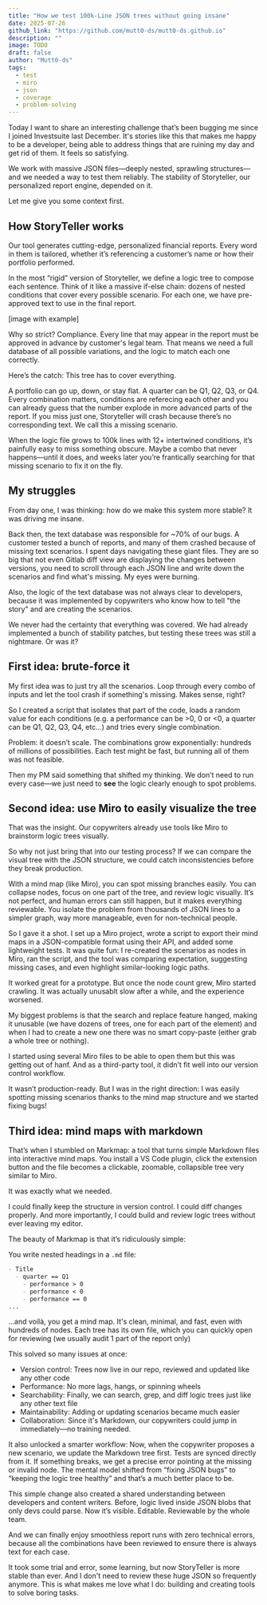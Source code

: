 ```yaml
---
title: "How we test 100k-Line JSON trees without going insane"
date: 2025-07-26
github_link: "https://github.com/mutt0-ds/mutt0-ds.github.io"
description: ""
image: TODO
draft: false
author: "Mutt0-ds"
tags:
  - test
  - miro
  - json
  - coverage
  - problem-solving
---
```


Today I want to share an interesting challenge that’s been bugging me since I joined Investsuite last December.
It's stories like this that makes me happy to be a developer, being able to address things that are ruining my day and get rid of them. It feels so satisfying.

We work with massive JSON files—deeply nested, sprawling structures—and we needed a way to test them reliably. 
The stability of Storyteller, our personalized report engine, depended on it.

Let me give you some context first.

## How StoryTeller works

Our tool generates cutting-edge, personalized financial reports. 
Every word in them is tailored, whether it’s referencing a customer’s name or how their portfolio performed.

In the most “rigid” version of Storyteller, we define a logic tree to compose each sentence. Think of it like a massive if-else chain: dozens of nested conditions that cover every possible scenario. For each one, we have pre-approved text to use in the final report.

[image with example]

Why so strict? Compliance. Every line that may appear in the report must be approved in advance by customer's legal team. That means we need a full database of all possible variations, and the logic to match each one correctly.

Here’s the catch:
This tree has to cover everything. 

A portfolio can go up, down, or stay flat. A quarter can be Q1, Q2, Q3, or Q4. Every combination matters, conditions are referecing each other and you can already guess that the number explode in more advanced parts of the report. If you miss just one, Storyteller will crash because there’s no corresponding text. We call this a missing scenario.

When the logic file grows to 100k lines with 12+ intertwined conditions, it’s painfully easy to miss something obscure.
Maybe a combo that never happens—until it does, and weeks later you’re frantically searching for that missing scenario to fix it on the fly.

## My struggles
From day one, I was thinking: how do we make this system more stable? It was driving me insane.

Back then, the text database was responsible for ~70% of our bugs. A customer tested a bunch of reports, and many of them crashed because of missing text scenarios. I spent days navigating these giant files. They are so big that not even Gitlab diff view are displaying the changes between versions, you need to scroll through each JSON line and write down the scenarios and find what's missing. My eyes were burning.

Also, the logic of the text database was not always clear to developers, because it was implemented by copywriters who know how to tell "the story" and are creating the scenarios.

We never had the certainty that everything was covered. We had already implemented a bunch of stability patches, but testing these trees was still a nightmare. 
Or was it? 

## First idea: brute-force it
My first idea was to just try all the scenarios. Loop through every combo of inputs and let the tool crash if something's missing. Makes sense, right?

So I created a script that isolates that part of the code, loads a random value for each conditions (e.g. a performance can be >0, 0 or <0, a quarter can be Q1, Q2, Q3, Q4, etc...) and tries every single combination.

Problem: it doesn’t scale. The combinations grow exponentially: hundreds of millions of possibilities. Each test might be fast, but running all of them was not feasible.

Then my PM said something that shifted my thinking.
We don’t need to run every case—we just need to **see** the logic clearly enough to spot problems.

## Second idea: use Miro to easily visualize the tree

That was the insight.
Our copywriters already use tools like Miro to brainstorm logic trees visually. 

So why not just bring that into our testing process? If we can compare the visual tree with the JSON structure, we could catch inconsistencies before they break production.

With a mind map (like Miro), you can spot missing branches easily. You can collapse nodes, focus on one part of the tree, and review logic visually. It’s not perfect, and human errors can still happen, but it makes everything reviewable. You isolate the problem from thousands of JSON lines to a simpler graph, way more manageable, even for non-technical people.

So I gave it a shot. I set up a Miro project, wrote a script to export their mind maps in a JSON-compatible format using their API, and added some lightweight tests. It was quite fun: I re-created the scenarios as nodes in Miro, ran the script, and the tool was comparing expectation, suggesting missing cases, and even highlight similar-looking logic paths.

It worked great for a prototype.
But once the node count grew, Miro started crawling. It was actually unusablt slow after a while, and the experience worsened.

My biggest problems is that the search and replace feature hanged, making it unusable (we have dozens of trees, one for each part of the element) and when I had to create a new one there was no smart copy-paste (either grab a whole tree or nothing). 

I started using several Miro files to be able to open them but this was getting out of hanf. And as a third-party tool, it didn’t fit well into our version control workflow.

It wasn’t production-ready. But I was in the right direction: I was easily spotting missing scenarios thanks to the mind map structure and we started fixing bugs!

## Third idea: mind maps with markdown

That’s when I stumbled on Markmap: a tool that turns simple Markdown files into interactive mind maps. 
You install a VS Code plugin, click the extension button and the file becomes a clickable, zoomable, collapsible tree very similar to Miro.

It was exactly what we needed.

I could finally keep the structure in version control. I could diff changes properly. 
And more importantly, I could build and review logic trees without ever leaving my editor.

The beauty of Markmap is that it’s ridiculously simple:

You write nested headings in a `.md` file:
```markdown
- Title
  - quarter == Q1
    - performance > 0
    - performance < 0
    - performance == 0
...  
```
…and voilà, you get a mind map. It's clean, minimal, and fast, even with hundreds of nodes. 
Each tree has its own file, which you can quickly open for reviewing (we usually audit 1 part of the report only)

This solved so many issues at once:
- Version control: Trees now live in our repo, reviewed and updated like any other code
- Performance: No more lags, hangs, or spinning wheels
- Searchability: Finally, we can search, grep, and diff logic trees just like any other text file
- Maintainability: Adding or updating scenarios became much easier
- Collaboration: Since it's Markdown, our copywriters could jump in immediately—no training needed.

It also unlocked a smarter workflow:
Now, when the copywriter proposes a new scenario, we update the Markdown tree first. Tests are synced directly from it. If something breaks, we get a precise error pointing at the missing or invalid node. The mental model shifted from “fixing JSON bugs” to “keeping the logic tree healthy” and that’s a much better place to be.

This simple change also created a shared understanding between developers and content writers.
Before, logic lived inside JSON blobs that only devs could parse. Now it’s visible. Editable. Reviewable by the whole team.

And we can finally enjoy smoothless report runs with zero technical errors, because all the combinations have been reviewed to ensure there is always text for each case.

It took some trial and error, some learning, but now StoryTeller is more stable than ever. And I don't need to review these huge JSON so frequently anymore.
This is what makes me love what I do: building and creating tools to solve boring tasks.